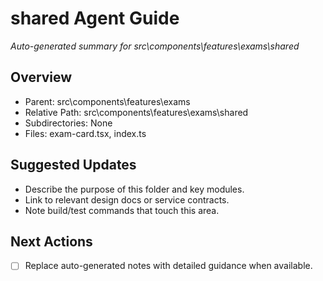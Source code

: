 ﻿# shared Agent Guide
*Auto-generated summary for src\components\features\exams\shared*

## Overview
- Parent: src\components\features\exams
- Relative Path: src\components\features\exams\shared
- Subdirectories: None
- Files: exam-card.tsx, index.ts

## Suggested Updates
- Describe the purpose of this folder and key modules.
- Link to relevant design docs or service contracts.
- Note build/test commands that touch this area.

## Next Actions
- [ ] Replace auto-generated notes with detailed guidance when available.

